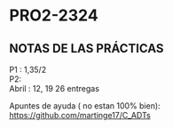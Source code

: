 # PRO2-2324
## NOTAS DE LAS PRÁCTICAS<br>
P1 : 1,35/2<br>
P2: <br>
Abril : 12, 19 26 entregas<br>

Apuntes de ayuda ( no estan 100% bien):<br>
https://github.com/martinge17/C_ADTs <br>

